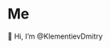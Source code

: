 # Me

👋 Hi, I’m @KlementievDmitry

<!---
MrDimache/MrDimache is a ✨ special ✨ repository because its `README.md` (this file) appears on your GitHub profile.
You can click the Preview link to take a look at your changes.
--->
